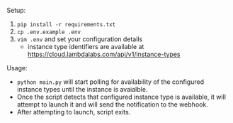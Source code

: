 Setup:
1. `pip install -r requirements.txt`
2. `cp .env.example .env`
3. `vim .env` and set your configuration details
   - instance type identifiers are available at https://cloud.lambdalabs.com/api/v1/instance-types
  
Usage:
- `python main.py` will start polling for availability of the configured instance types until the instance is avaialble.
- Once the script detects that configured instance type is available, it will attempt to launch it and will send the notification to the webhook.
- After attempting to launch, script exits.
